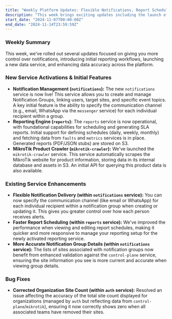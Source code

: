 ```yaml
---
title: "Weekly Platform Updates: Flexible Notifications, Report Scheduling & MikroTik Crawler Launch"
description: "This week brings exciting updates including the launch of our Notification Management service with per-recipient channel options, initial Report Scheduling, and the MikroTik Product Crawler. We've also improved organization site count accuracy."
start_date: "2024-11-07T00:00:00Z"
end_date: "2024-11-14T23:59:59Z"
---
```


### Weekly Summary

This week, we've rolled out several updates focused on giving you more control over notifications, introducing initial reporting workflows, launching a new data service, and enhancing data accuracy across the platform.

### New Service Activations & Initial Features

*   **Notification Management (`notifications`):** The new `notifications` service is now live! This service allows you to create and manage Notification Groups, linking users, target sites, and specific event topics. A key initial feature is the ability to specify the communication channel (e.g., email, WhatsApp via the `messenger` service) for each individual recipient within a group.
*   **Reporting Engine (`reports`):** The `reports` service is now operational, with foundational capabilities for scheduling and generating SLA reports. Initial support for defining schedules (daily, weekly, monthly) and fetching data from `faults` and `metrics` services is in place. Generated reports (PDF/JSON stubs) are stored on S3.
*   **MikroTik Product Crawler (`mikrotik-crawler`):** We've launched the `mikrotik-crawler` service. This service automatically scrapes the MikroTik website for product information, storing data in its internal database and assets in S3. An initial API for querying this product data is also available.

### Existing Service Enhancements 

*   **Flexible Notification Delivery (within `notifications` service):** You can now specify the communication channel (like email or WhatsApp) for each individual recipient within a notification group when creating or updating it. This gives you greater control over how each person receives alerts.
*   **Faster Report Scheduling (within `reports` service):** We've improved the performance when viewing and editing report schedules, making it quicker and more responsive to manage your reporting setup for the newly activated reporting service.
*   **More Accurate Notification Group Details (within `notifications` service):** The lists of sites associated with notification groups now benefit from enhanced validation against the `control-plane` service, ensuring the site information you see is more current and accurate when viewing group details.

### Bug Fixes

*   **Corrected Organization Site Count (within `auth` service):** Resolved an issue affecting the accuracy of the total site count displayed for organizations (managed by `auth` but reflecting data from `control-plane`/`mikrotik`), ensuring it now correctly shows zero when all associated teams have removed their sites.
  
